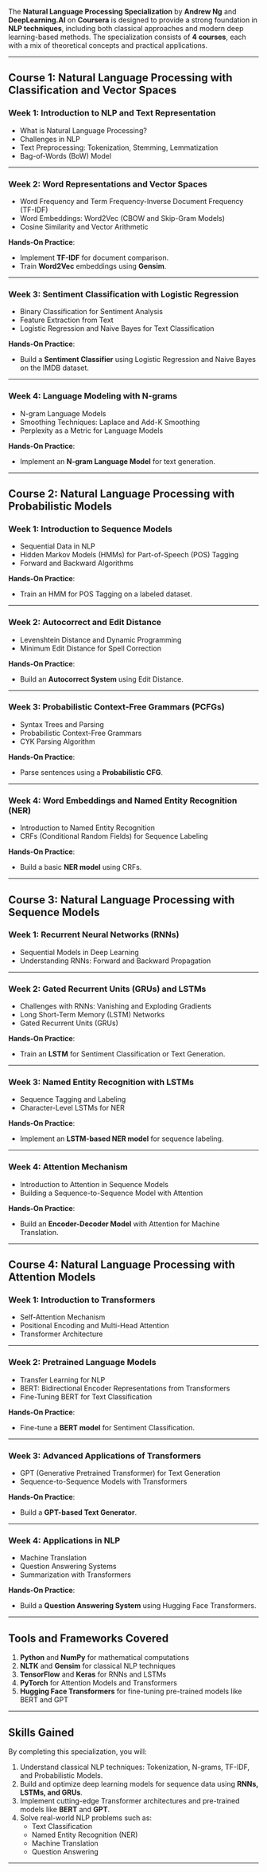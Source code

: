 The **Natural Language Processing Specialization** by **Andrew Ng** and **DeepLearning.AI** on **Coursera** is designed to provide a strong foundation in **NLP techniques**, including both classical approaches and modern deep learning-based methods. The specialization consists of **4 courses**, each with a mix of theoretical concepts and practical applications.

---

## **Course 1: Natural Language Processing with Classification and Vector Spaces**  

### **Week 1: Introduction to NLP and Text Representation**  
- What is Natural Language Processing?  
- Challenges in NLP  
- Text Preprocessing: Tokenization, Stemming, Lemmatization  
- Bag-of-Words (BoW) Model  

---

### **Week 2: Word Representations and Vector Spaces**  
- Word Frequency and Term Frequency-Inverse Document Frequency (TF-IDF)  
- Word Embeddings: Word2Vec (CBOW and Skip-Gram Models)  
- Cosine Similarity and Vector Arithmetic  

**Hands-On Practice**:  
- Implement **TF-IDF** for document comparison.  
- Train **Word2Vec** embeddings using **Gensim**.

---

### **Week 3: Sentiment Classification with Logistic Regression**  
- Binary Classification for Sentiment Analysis  
- Feature Extraction from Text  
- Logistic Regression and Naive Bayes for Text Classification  

**Hands-On Practice**:  
- Build a **Sentiment Classifier** using Logistic Regression and Naive Bayes on the IMDB dataset.  

---

### **Week 4: Language Modeling with N-grams**  
- N-gram Language Models  
- Smoothing Techniques: Laplace and Add-K Smoothing  
- Perplexity as a Metric for Language Models  

**Hands-On Practice**:  
- Implement an **N-gram Language Model** for text generation.  

---

## **Course 2: Natural Language Processing with Probabilistic Models**  

### **Week 1: Introduction to Sequence Models**  
- Sequential Data in NLP  
- Hidden Markov Models (HMMs) for Part-of-Speech (POS) Tagging  
- Forward and Backward Algorithms  

**Hands-On Practice**:  
- Train an HMM for POS Tagging on a labeled dataset.  

---

### **Week 2: Autocorrect and Edit Distance**  
- Levenshtein Distance and Dynamic Programming  
- Minimum Edit Distance for Spell Correction  

**Hands-On Practice**:  
- Build an **Autocorrect System** using Edit Distance.  

---

### **Week 3: Probabilistic Context-Free Grammars (PCFGs)**  
- Syntax Trees and Parsing  
- Probabilistic Context-Free Grammars  
- CYK Parsing Algorithm  

**Hands-On Practice**:  
- Parse sentences using a **Probabilistic CFG**.  

---

### **Week 4: Word Embeddings and Named Entity Recognition (NER)**  
- Introduction to Named Entity Recognition  
- CRFs (Conditional Random Fields) for Sequence Labeling  

**Hands-On Practice**:  
- Build a basic **NER model** using CRFs.  

---

## **Course 3: Natural Language Processing with Sequence Models**  

### **Week 1: Recurrent Neural Networks (RNNs)**  
- Sequential Models in Deep Learning  
- Understanding RNNs: Forward and Backward Propagation  

---

### **Week 2: Gated Recurrent Units (GRUs) and LSTMs**  
- Challenges with RNNs: Vanishing and Exploding Gradients  
- Long Short-Term Memory (LSTM) Networks  
- Gated Recurrent Units (GRUs)  

**Hands-On Practice**:  
- Train an **LSTM** for Sentiment Classification or Text Generation.  

---

### **Week 3: Named Entity Recognition with LSTMs**  
- Sequence Tagging and Labeling  
- Character-Level LSTMs for NER  

**Hands-On Practice**:  
- Implement an **LSTM-based NER model** for sequence labeling.  

---

### **Week 4: Attention Mechanism**  
- Introduction to Attention in Sequence Models  
- Building a Sequence-to-Sequence Model with Attention  

**Hands-On Practice**:  
- Build an **Encoder-Decoder Model** with Attention for Machine Translation.  

---

## **Course 4: Natural Language Processing with Attention Models**  

### **Week 1: Introduction to Transformers**  
- Self-Attention Mechanism  
- Positional Encoding and Multi-Head Attention  
- Transformer Architecture  

---

### **Week 2: Pretrained Language Models**  
- Transfer Learning for NLP  
- BERT: Bidirectional Encoder Representations from Transformers  
- Fine-Tuning BERT for Text Classification  

**Hands-On Practice**:  
- Fine-tune a **BERT model** for Sentiment Classification.  

---

### **Week 3: Advanced Applications of Transformers**  
- GPT (Generative Pretrained Transformer) for Text Generation  
- Sequence-to-Sequence Models with Transformers  

**Hands-On Practice**:  
- Build a **GPT-based Text Generator**.  

---

### **Week 4: Applications in NLP**  
- Machine Translation  
- Question Answering Systems  
- Summarization with Transformers  

**Hands-On Practice**:  
- Build a **Question Answering System** using Hugging Face Transformers.

---

## **Tools and Frameworks Covered**  
1. **Python** and **NumPy** for mathematical computations  
2. **NLTK** and **Gensim** for classical NLP techniques  
3. **TensorFlow** and **Keras** for RNNs and LSTMs  
4. **PyTorch** for Attention Models and Transformers  
5. **Hugging Face Transformers** for fine-tuning pre-trained models like BERT and GPT  

---

## **Skills Gained**  
By completing this specialization, you will:  
1. Understand classical NLP techniques: Tokenization, N-grams, TF-IDF, and Probabilistic Models.  
2. Build and optimize deep learning models for sequence data using **RNNs, LSTMs, and GRUs**.  
3. Implement cutting-edge Transformer architectures and pre-trained models like **BERT** and **GPT**.  
4. Solve real-world NLP problems such as:  
   - Text Classification  
   - Named Entity Recognition (NER)  
   - Machine Translation  
   - Question Answering  

---

